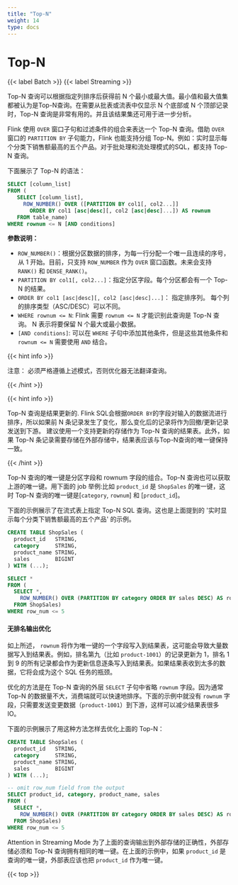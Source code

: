 ```yaml
---
title: "Top-N"
weight: 14
type: docs
---
```

<!--
Licensed to the Apache Software Foundation (ASF) under one
or more contributor license agreements.  See the NOTICE file
distributed with this work for additional information
regarding copyright ownership.  The ASF licenses this file
to you under the Apache License, Version 2.0 (the
"License"); you may not use this file except in compliance
with the License.  You may obtain a copy of the License at

  http://www.apache.org/licenses/LICENSE-2.0

Unless required by applicable law or agreed to in writing,
software distributed under the License is distributed on an
"AS IS" BASIS, WITHOUT WARRANTIES OR CONDITIONS OF ANY
KIND, either express or implied.  See the License for the
specific language governing permissions and limitations
under the License.
-->

# Top-N
{{< label Batch >}} {{< label Streaming >}}

Top-N 查询可以根据指定列排序后获得前 N 个最小或最大值。最小值和最大值集都被认为是Top-N查询。在需要从批表或流表中仅显示 N 个底部或 N 个顶部记录时，Top-N 查询是非常有用的。并且该结果集还可用于进一步分析。

Flink 使用 `OVER` 窗口子句和过滤条件的组合来表达一个 Top-N 查询。借助 `OVER` 窗口的 `PARTITION BY` 子句能力，Flink 也能支持分组 Top-N。例如：实时显示每个分类下销售额最高的五个产品。对于批处理和流处理模式的SQL，都支持 Top-N 查询。

下面展示了 Top-N 的语法：

```sql
SELECT [column_list]
FROM (
   SELECT [column_list],
     ROW_NUMBER() OVER ([PARTITION BY col1[, col2...]]
       ORDER BY col1 [asc|desc][, col2 [asc|desc]...]) AS rownum
   FROM table_name)
WHERE rownum <= N [AND conditions]
```

**参数说明：**
- `ROW_NUMBER()`：根据分区数据的排序，为每一行分配一个唯一且连续的序号，从 1 开始。目前，只支持 `ROW_NUMBER` 作为 `OVER` 窗口函数。未来会支持 `RANK()` 和 `DENSE_RANK()`。
- `PARTITION BY col1[, col2...]`：指定分区字段。每个分区都会有一个 Top-N 的结果。
- `ORDER BY col1 [asc|desc][, col2 [asc|desc]...]`： 指定排序列。 每个列的排序类型（ASC/DESC）可以不同。
- `WHERE rownum <= N`: Flink 需要 `rownum <= N` 才能识别此查询是 Top-N 查询。 N 表示将要保留 N 个最大或最小数据。
- `[AND conditions]`: 可以在 `WHERE` 子句中添加其他条件，但是这些其他条件和 `rownum <= N` 需要使用 `AND` 结合。

{{< hint info >}}

注意： 必须严格遵循上述模式，否则优化器无法翻译查询。

{{< /hint >}}

{{< hint info >}}

Top-N 查询是<span class="label label-info">结果更新</span>的. Flink SQL会根据`ORDER BY`的字段对输入的数据流进行排序，所以如果前 N 条记录发生了变化，那么变化后的记录将作为回撤/更新记录发送到下游。
建议使用一个支持更新的存储作为 Top-N 查询的结果表。此外，如果 Top-N 条记录需要存储在外部存储中，结果表应该与Top-N查询的唯一键保持一致。

{{< /hint >}}

Top-N 查询的唯一键是分区字段和 rownum 字段的组合。Top-N 查询也可以获取上游的唯一键。用下面的 job 举例:比如 `product_id` 是 `ShopSales` 的唯一键，这时 Top-N 查询的唯一键是[`category`, `rownum`] 和 [`product_id`]。

下面的示例展示了在流式表上指定 Top-N SQL 查询。这也是上面提到的 '实时显示每个分类下销售额最高的五个产品' 的示例。

```sql
CREATE TABLE ShopSales (
  product_id   STRING,
  category     STRING,
  product_name STRING,
  sales        BIGINT
) WITH (...);

SELECT *
FROM (
  SELECT *,
    ROW_NUMBER() OVER (PARTITION BY category ORDER BY sales DESC) AS row_num
  FROM ShopSales)
WHERE row_num <= 5
```

#### 无排名输出优化

如上所述， `rownum` 将作为唯一键的一个字段写入到结果表，这可能会导致大量数据写入到结果表。例如，排名第九（比如 `product-1001`）的记录更新为 1，排名 1 到 9 的所有记录都会作为更新信息逐条写入到结果表。如果结果表收到太多的数据，它将会成为这个 SQL 任务的瓶颈。

优化的方法是在 Top-N 查询的外层 `SELECT` 子句中省略 `rownum` 字段。因为通常 Top-N 的数据量不大，消费端就可以快速地排序。下面的示例中就没有 `rownum` 字段，只需要发送变更数据（`product-1001`）到下游，这样可以减少结果表很多 IO。

下面的示例展示了用这种方法怎样去优化上面的 Top-N：

```sql
CREATE TABLE ShopSales (
  product_id   STRING,
  category     STRING,
  product_name STRING,
  sales        BIGINT
) WITH (...);

-- omit row_num field from the output
SELECT product_id, category, product_name, sales
FROM (
  SELECT *,
    ROW_NUMBER() OVER (PARTITION BY category ORDER BY sales DESC) AS row_num
  FROM ShopSales)
WHERE row_num <= 5
```
<span class="label label-danger">Attention in Streaming Mode</span> 为了上面的查询输出到外部存储的正确性，外部存储必须和 Top-N 查询拥有相同的唯一键。在上面的示例中，如果 `product_id` 是查询的唯一键，外部表应该也把 `product_id` 作为唯一键。

{{< top >}}
